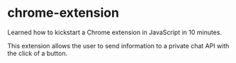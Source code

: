 # chrome-extension

Learned how to kickstart a Chrome extension in JavaScript in 10 minutes.

This extension allows the user to send information to a private chat API with the click of a button.
